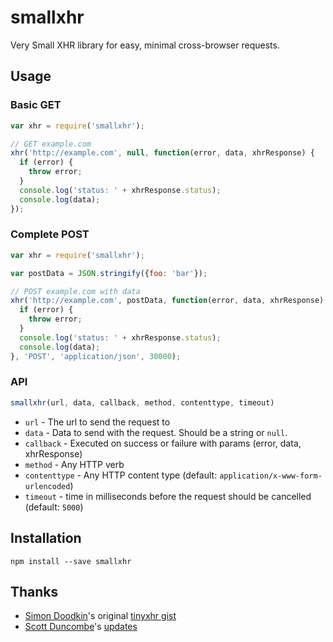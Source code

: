 # smallxhr

Very Small XHR library for easy, minimal cross-browser requests.

## Usage

### Basic GET

```javascript
var xhr = require('smallxhr');

// GET example.com
xhr('http://example.com', null, function(error, data, xhrResponse) {
  if (error) {
    throw error;
  }
  console.log('status: ' + xhrResponse.status);
  console.log(data);
});
```

### Complete POST

```javascript
var xhr = require('smallxhr');

var postData = JSON.stringify({foo: 'bar'});

// POST example.com with data
xhr('http://example.com', postData, function(error, data, xhrResponse) {
  if (error) {
    throw error;
  }
  console.log('status: ' + xhrResponse.status);
  console.log(data);
}, 'POST', 'application/json', 30000);
```

### API

```javascript
smallxhr(url, data, callback, method, contenttype, timeout)
```

 * `url` - The url to send the request to
 * `data` - Data to send with the request. Should be a string or `null`.
 * `callback` - Executed on success or failure with params (error, data, xhrResponse)
 * `method` - Any HTTP verb
 * `contenttype` - Any HTTP content type (default: `application/x-www-form-urlencoded`)
 * `timeout` - time in milliseconds before the request should be cancelled (default: `5000`)

## Installation

```
npm install --save smallxhr
```

## Thanks

* [Simon Doodkin]()'s original [tinyxhr gist](https://gist.github.com/shimondoodkin/4706967)
* [Scott Duncombe](https://github.com/mojowen)'s [updates](https://gist.github.com/mojowen/6910426)

